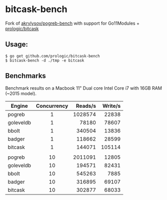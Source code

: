 # bitcask-bench

Fork of [akrylysov/pogreb-bench](https://github.com/akrylysov/pogreb-bench)
with support for Go11Modules + [prologic/bitcask](https://github.com/prologic/bitcask)

## Usage:

```#!bash
$ go get github.com/prologic/bitcask-bench
$ bitcask-bench -d ./tmp -e bitcask
```

## Benchmarks

Benchmark results on a Macbook 11" Dual core Intel Core i7 with 16GB RAM (~2015 model).

| Engine        | Concurrency   | Reads/s  | Write/s |
| ------------- |:-------------:| --------:| -------:|
| pogreb        |      1        | 1028574  | 22838   |
| goleveldb     |      1        | 78180    | 78607   |
| bbolt         |      1        | 340504   | 13836   |
| badger        |      1        | 118662   | 28599   |
| bitcask       |      1        | 144071   | 105114  |
|               |               |          |         |
| pogreb        |      10       | 2011091  | 12805   |
| goleveldb     |      10       | 194571   | 82431   |
| bbolt         |      10       | 545263   | 7885    |
| badger        |      10       | 316895   | 69107   |
| bitcask       |      10       | 302877   | 68033   |
